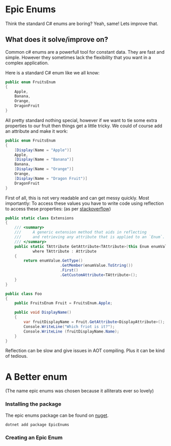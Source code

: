 # Epic Enums
Think the standard C# enums are boring? Yeah, same! Lets improve that.

## What does it solve/improve on?

Common c# enums are a powerfull tool for constant data. They are fast and simple. However they sometimes lack the flexibility that you want in a complex application.

Here is a standard C# enum like we all know: 

```csharp
public enum FruitsEnum
{
    Apple,
    Banana,
    Orange,
    DragonFruit
} 
```
All pretty standard nothing special, however if we want to tie some extra properties to our fruit then things get a little tricky. We could of course add an attribute and make it work:

```csharp
public enum FruitsEnum
{
    [Display(Name = "Apple")]
    Apple,
    [Display(Name = "Banana")]
    Banana,
    [Display(Name = "Orange")]
    Orange,
    [Display(Name = "Dragon Fruit")]
    DragonFruit
} 
```

First of all, this is not very readable and can get messy quickly. Most importantly: To access these values you have to write code using reflection to access these properties: (as per [stackoverflow](https://stackoverflow.com/a/25109103/1345060))

```csharp
public static class Extensions
{
    /// <summary>
    ///     A generic extension method that aids in reflecting 
    ///     and retrieving any attribute that is applied to an `Enum`.
    /// </summary>
    public static TAttribute GetAttribute<TAttribute>(this Enum enumValue) 
            where TAttribute : Attribute
    {
        return enumValue.GetType()
                        .GetMember(enumValue.ToString())
                        .First()
                        .GetCustomAttribute<TAttribute>();
    }
}

public class Foo 
{
    public FruitsEnum Fruit = FruitsEnum.Apple;

    public void DisplayName()
    {
        var fruitDisplayName = Fruit.GetAttribute<DisplayAttribute>();
        Console.WriteLine("Which friot is it?");
        Console.WriteLine (fruitDisplayName.Name);
    } 
}

```

Reflection can be slow and give issues in AOT compiling. Plus it can be kind of tedious.

# A Better enum
(The name epic enums was chosen because it alliterats ever so lovely)

### Installing the package

The epic enums package can be found on [nuget](https://www.nuget.org/packages/EpicEnums).

```dotnet add package EpicEnums```


### Creating an Epic Enum
